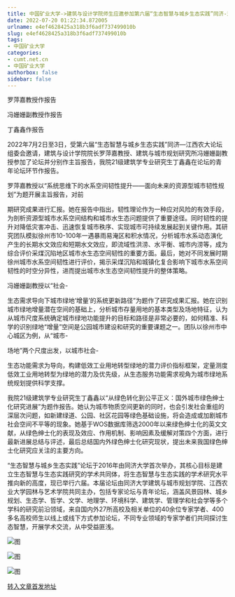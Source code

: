 ```yaml
---
title: 中国矿业大学->建筑与设计学院师生应邀参加第六届“生态智慧与城乡生态实践”同济-江西农大论坛（2022） | cumt.net.cn
date: 2022-07-20 01:22:34.872005
urlname: e4ef4628425a318b3f6adf737499010b
slug: e4ef4628425a318b3f6adf737499010b
tags: 
- 中国矿业大学
categories:
- cumt.net.cn
- 中国矿业大学
authorbox: false
sidebar: false
---
```

罗萍嘉教授作报告

冯姗姗副教授作报告

丁鑫鑫作报告

2022年7月2日至3日，受第六届“生态智慧与城乡生态实践”同济—江西农大论坛组委会邀请，建筑与设计学院院长罗萍嘉教授、建筑与城市规划研究所冯姗姗副教授参加了论坛并分别作主旨报告，我院21级建筑学专业研究生丁鑫鑫在论坛的青年论坛环节作报告。

罗萍嘉教授以“系统思维下的水系空间韧性提升——面向未来的资源型城市韧性规划”为题开展主旨报告，对前
<!--more-->
期研究成果进行汇报。她在报告中指出，韧性理论作为一种应对风险的有效手段，为剖析资源型城市水系空间结构和城市水生态问题提供了重要途径。同时韧性的提升对降低灾害冲击、迅速恢复城市秩序、实现城市可持续发展起到关键作用。其研究团队模拟徐州市10-100年一遇暴雨易淹区和积水情况，分析城市水系动态演化产生的长期水文效应和短期水文效应，即流域性洪涝、水平衡、城市内涝等，成为综合评价采煤沉陷地区城市水生态空间韧性的重要方面。最后，她对不同发展时期徐州城市水系空间韧性进行评价，揭示采煤沉陷和城镇化复合影响下城市水系空间韧性的时空分异性，进而提出城市水生态空间韧性提升的整体策略。

冯姗姗副教授以“社会-

生态需求导向下城市绿地‘增量’的系统更新路径”为题作了研究成果汇报。她在识别城市绿地增量潜在空间的基础上，分析城市存量用地的基本类型及场地特征，认为从城市尺度系统确定城市绿地功能提升的目标和路径是非常必要的，如何精准、科学的识别绿地“增量”空间是公园城市建设和研究的重要课题之一。团队以徐州市中心城区为例，从“城市-

场地”两个尺度出发，以城市社会-

生态功能需求为导向，构建低效工业用地转型绿地的潜力评价指标框架，定量测度低效工业用地转型为绿地的潜力及优先级，从生态服务功能需求视角为城市绿地系统规划提供科学支撑。

我院21级建筑学专业研究生丁鑫鑫以“从绿色转化到公平正义：国外城市绿色绅士化研究进展”为题作报告。她认为城市物质空间更新的同时，也会引发社会重组的深层次问题，如新建绿道、公园、社区花园等绿色基础设施，将会造成或加剧城市社会空间不平等的现象。她基于WOS数据库筛选2000年以来绿色绅士化的英文文献，从绿色绅士化的表现及效应、作用机制、影响因素及缓解对策四个方面，进行最新进展总结与评述，最后总结国内外绿色绅士化研究现状，提出未来我国绿色绅士化研究应关注的主要方向。

“生态智慧与城乡生态实践”论坛于2016年由同济大学首次举办，其核心目标是建立生态智慧与生态实践研究的学术共同体，将生态智慧与生态实践的学术研究水平推向新的高度，现已举行六届。本届论坛由同济大学建筑与城市规划学院、江西农业大学园林与艺术学院共同主办，包括专家论坛与青年论坛，涵盖风景园林、城乡规划、生态学、哲学、文学、地理学、环境科学、建筑学、管理学和社会学等多个学科的研究前沿领域，来自国内外27所高校及相关单位的40余位专家学者、400多名高校师生以线上或线下方式参加论坛，不同专业领域的专家学者们共同探讨生态智慧，开展学术交流，从中受益匪浅。

![图](http://xwzx.cumt.edu.cn/_upload/article/images/0f/67/17f0b72545e0b984c42c585c62c5/d314feea-b50e-418a-988a-dc128e24a1a9.jpg)

![图](http://xwzx.cumt.edu.cn/_upload/article/images/0f/67/17f0b72545e0b984c42c585c62c5/c4210372-80d2-4daf-8362-dd2a0dd90a3b.png)

![图](http://xwzx.cumt.edu.cn/_upload/article/images/0f/67/17f0b72545e0b984c42c585c62c5/9fa02e56-2b84-4ac6-af2a-810274fb3f1c.png)

[转入文章首发地址](http://xwzx.cumt.edu.cn/91/6d/c523a627053/page.htm)